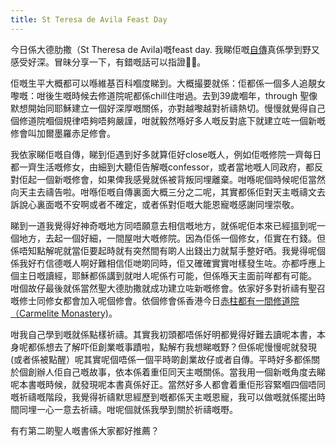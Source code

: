 ```yaml
---
title: St Teresa de Avila Feast Day
---
```


今日係大德肋撒（St Theresa de Avila)嘅feast day. 我睇佢嘅[自傳](https://a.co/5XGdeoQ)真係學到野又感受好深。冒昧分享一下，有錯嘅話可以指證🙏🏻。

佢嘅生平大概都可以喺維基百科嗰度睇到。大概撮要就係：佢都係一個多人追靚女嚟嘅：咁後生嘅時候去修道院呢都係chill住咁過。去到39歲嗰年，through 聖像默想開始同耶穌建立一個好深厚嘅關係，亦對越嚟越對祈禱熱切。慢慢就覺得自己個修道院嗰個規律唔夠唔夠嚴謹，咁就毅然喺好多人嘅反對底下就建立咗一個新嘅修會叫加爾墨羅赤足修會。

我依家睇佢嘅自傳，睇到佢遇到好多就算佢好close嘅人，例如佢嘅修院一齊每日都一齊生活嘅修女，由細到大聽佢告解嘅confessor，或者當地嘅人同政府，都反對佢起一個新嘅修會，如果俾我感覺就係被背叛同埋離棄。咁喺呢個時候呢佢當然向天主去禱告啦。咁喺佢嘅自傳裏面大概三分之二呢，其實都係佢對天主嘅禱文去訴說心裏面嘅不安啊或者不確定，或者係對佢嘅大能恩寵嘅感謝同埋崇敬。

睇到一道我覺得好神奇嘅地方同唔願意去相信嘅地方，就係呢佢本來已經搵到呢一個地方，去起一個好細，一間屋咁大嘅修院。因為佢係一個修女，佢實在冇錢。但係唔知點解呢就當佢要起時就有突然間有啲人出錢出力就幫手整好哂。我覺得呢個係我好冇信德嘅人啊好難相信佢哋啲同時，佢又確確實實咁樣發生咗。亦都呼應上個主日嘅讀經，耶穌都係講到就咁人呢係冇可能，但係喺天主面前咩都有可能。
咁個故仔最後就係當然聖大德肋撒就成功建立咗新嘅修會。依家好多對祈禱有聖召嘅修士同修女都會加入呢個修會。依個修會係香港今日[赤柱都有一間修道院（Carmelite Monastery)](https://maps.app.goo.gl/oqWYpBDsdCeV9xrt6)。

咁我自己學到嘅就係點樣祈禱。其實我初頭都唔係好明都覺得好難去讀呢本書，本身呢都係想去了解吓佢創業嘅事蹟啦，點解冇我想睇嘅野？但係呢慢慢呢就發現(或者係被點醒）呢其實呢個唔係一個平時啲創業故仔或者自傳。平時好多都係關於個創辦人佢自己嘅故事，依本係着重佢同天主嘅關係。當我用一個新嘅角度去睇呢本書嘅時候，就發現呢本書真係好正。當然好多人都會着重佢形容緊嗰四個唔同嘅祈禱嘅階段，我覺得祈禱默思經歷到嘅都係天主嘅恩寵，我可以做嘅就係擺出時間同埋一心一意去祈禱。咁呢個就係我學到關於祈禱嘅嘢。

有冇第二啲聖人嘅書係大家都好推薦？
